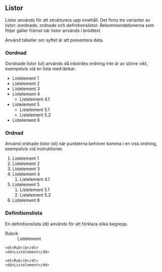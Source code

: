 ## Listor
Listor används för att strukturera upp innehåll. Det finns tre varianter av listor: oordnade, ordnade och definitionslistor. Rekommendationerna som följer gäller främst när listor används i brödtext. 

Använd tabeller om syftet är att presentera data.

### Oordnad
Oordnade listor (ul) används då inbördes ordning inte är av större vikt, exempelvis vid en lista med länkar.  

<div class="example-block bg-light">
<ul>
    <li>Listelement 1</li>
    <li>Listelement 2</li>
    <li>Listelement 3</li>
    <li>
        Listelement 4
        <ul>
            <li>Listelement 4.1</li>
        </ul>
    </li>
    <li>
        Listelement 5
        <ul>
            <li>Listelement 5.1</li>
            <li>Listelement 5.2</li>
        </ul>
    </li>
    <li>Listelement 6</li>
</ul>
</div>

### Ordnad
Använd ordnade listor (ol) när punkterna behöver komma i en viss ordning, exempelvis vid instruktioner. 

<div class="example-block bg-light">
<ol>
    <li>Listelement 1</li>
    <li>Listelement 2</li>
    <li>Listelement 3</li>
    <li>
        Listelement 4
        <ol>
            <li>Listelement 4.1</li>
        </ol>
    </li>
    <li>
        Listelement 5
        <ol>
            <li>Listelement 5.1</li>
            <li>Listelement 5.2</li>
        </ol>
    </li>
    <li>Listelement 6</li>
</ol>
</div>

### Definitionslista
En definitionslista (dl) används för att förklara olika begrepp. 

<div class="example-block bg-light">
<dl>
    <dt>Rubrik</dt>
    <dd>Listelement</dd>
    
    <dt>Rubrik</dt>
    <dd>Listelement</dd>
    
    <dt>Rubrik</dt>
    <dd>Listelement</dd>
</dl>
</div>
